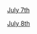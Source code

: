 [July 7th](https://darrinlilly.github.io/DATA-310/July_7th_2020)

[July 8th](https://darrinlilly.github.io/DATA-310/July_8th_2020)

